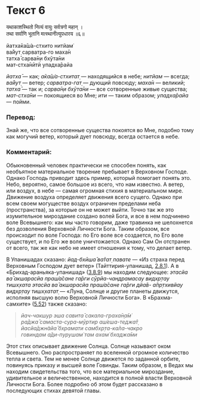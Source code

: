 # Текст 6

यथाकाशस्थितो नित्यं वायुः सर्वत्रगो महान् ।  
तथा सर्वाणि भूतानि मत्स्थानीत्युपधारय ॥६॥

йатха̄ка̄ш́а-стхито нитйам̇  
ва̄йут̣ сарватра-го маха̄н  
татха̄ сарва̄н̣и бхӯта̄ни  
мат-стха̄нӣтй упадха̄райа

_йатха̄_ — как; _а̄ка̄ш́а-стхитат̣_ — находящийся в небе; _нитйам_ — всегда; _ва̄йут̣_ — ветер; _сарватра-гат̣_ — дующий повсюду; _маха̄н_ — великий; _татха̄_ — так и; _сарва̄н̣и бхӯта̄ни_ — все сотворенные живые существа; _мат-стха̄ни_ — покоящиеся во Мне; _ити_ — таким образом; _упадха̄райа_ — пойми.

### Перевод:

Знай же, что все сотворенные существа покоятся во Мне, подобно тому как могучий ветер, который дует повсюду, всегда остается в небе.

### Комментарий:

Обыкновенный человек практически не способен понять, как необъятное материальное творение пребывает в Верховном Господе. Однако Господь приводит здесь пример, который помогает понять это. Небо, вероятно, самое большое из всего, что нам известно. А ветер, или воздух, в небе — самая огромная стихия в материальном мире. Движение воздуха определяет движения всего сущего. Однако при всем своем могуществе воздух ограничен пределами неба (пространства), за которые он не может выйти. Точно так же это изумительное мироздание создано волей Бога, и все в нем подчинено воле Всевышнего: как мы часто говорим, даже травинка не шелохнется без дозволения Верховной Личности Бога. Таким образом, все происходит по воле Господа: по Его воле все создается, по Его воле существует, и по Его же воле уничтожается. Однако Сам Он отстранен от всего, так же как небо не имеет отношения к тому, что делает ветер.

В Упанишадах сказано: _йад-бхӣша̄ ва̄тат̣ павате_ — «Из страха перед Верховным Господом дует ветер» (Тайттирия-упанишад, [2.8.1](#)). А в «Брихад-араньяка-упанишад» ([3.8.9](#)) мы находим следующее: _этасйа ва̄ акшарасйа праш́а̄сане га̄рги сӯрйа-чандрамасау видхр̣тау тишх̣хата этасйа ва̄ акшарасйа праш́а̄сане га̄рги дйа̄в- а̄пр̣тхивйау видхр̣тау тишх̣хатат̣_ — «Луна, Солнце и другие планеты движутся, исполняя высшую волю Верховной Личности Бога». В «Брахма-самхите» ([5.52](#)) также сказано:

> _йач-чакшур эша савита̄ сакала-граха̄н̣а̄м̇  
> ра̄джа̄ самаста-сура-мӯртир аш́еша-теджа̄т̣  
> йасйа̄джн̃айа̄ бхрамати самбхр̣та-ка̄ла-чакро  
> говиндам а̄ди-пурушам̇ там ахам̇ бхаджа̄ми_

Этот стих описывает движение Солнца. Солнце называют оком Всевышнего. Оно распространяет по вселенной огромное количество тепла и света. Тем не менее Солнце движется по заданной орбите, повинуясь приказу и высшей воле Говинды. Таким образом, в Ведах мы находим свидетельства того, что все материальное мироздание, удивительное и величественное, находится в полной власти Верховной Личности Бога. Более подробно об этом будет рассказано в последующих стихах девятой главы.